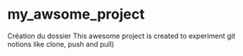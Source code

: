 # my_awsome_project
Création du dossier 
This awesome project is created to experiment git notions like clone, push and pull)
